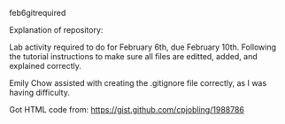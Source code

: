 feb6gitrequired

Explanation of repository:

Lab activity required to do for February 6th, due February 10th. 
Following the tutorial instructions to make sure all files are editted, added, and explained correctly.

Emily Chow assisted with creating the .gitignore file correctly, as I was having difficulty.

Got HTML code from: https://gist.github.com/cpjobling/1988786
